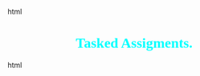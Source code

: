 html

<h1 style="font-family: times new roman; color: aqua; text-align: center;">Tasked Assigments. </h1>
html
